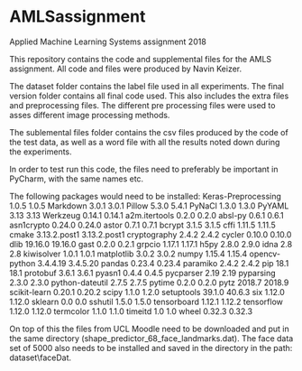 # AMLSassignment
Applied Machine Learning Systems assignment 2018

This repository contains the code and supplemental files for the AMLS assignment. All code and files were produced by Navin Keizer.

The dataset folder contains the label file used in all experiments. The final version folder contains all final code used. This also includes the extra files and preprocessing files. The different pre processing files were used to asses different image processing methods.

The sublemental files folder contains the csv files produced by the code of the test data, as well as a word file with all the results noted down during the experiments. 

In order to test run this code, the files need to preferably be important in PyCharm, with the same names etc. 

The following packages would need to be installed:
Keras-Preprocessing	1.0.5	1.0.5
Markdown	3.0.1	3.0.1
Pillow	5.3.0	5.4.1
PyNaCl	1.3.0	1.3.0
PyYAML	3.13	3.13
Werkzeug	0.14.1	0.14.1
a2m.itertools	0.2.0	0.2.0
absl-py	0.6.1	0.6.1
asn1crypto	0.24.0	0.24.0
astor	0.7.1	0.7.1
bcrypt	3.1.5	3.1.5
cffi	1.11.5	1.11.5
cmake	3.13.2.post1	3.13.2.post1
cryptography	2.4.2	2.4.2
cycler	0.10.0	0.10.0
dlib	19.16.0	19.16.0
gast	0.2.0	0.2.1
grpcio	1.17.1	1.17.1
h5py	2.8.0	2.9.0
idna	2.8	2.8
kiwisolver	1.0.1	1.0.1
matplotlib	3.0.2	3.0.2
numpy	1.15.4	1.15.4
opencv-python	3.4.4.19	3.4.5.20
pandas	0.23.4	0.23.4
paramiko	2.4.2	2.4.2
pip	18.1	18.1
protobuf	3.6.1	3.6.1
pyasn1	0.4.4	0.4.5
pycparser	2.19	2.19
pyparsing	2.3.0	2.3.0
python-dateutil	2.7.5	2.7.5
pytime	0.2.0	0.2.0
pytz	2018.7	2018.9
scikit-learn	0.20.1	0.20.2
scipy	1.1.0	1.2.0
setuptools	39.1.0	40.6.3
six	1.12.0	1.12.0
sklearn	0.0	0.0
sshutil	1.5.0	1.5.0
tensorboard	1.12.1	1.12.2
tensorflow	1.12.0	1.12.0
termcolor	1.1.0	1.1.0
timeitd	1.0	1.0
wheel	0.32.3	0.32.3

On top of this the files from UCL Moodle need to be downloaded and put in the same directory (shape_predictor_68_face_landmarks.dat). The face data set of 5000 also needs to be installed and saved in the directory in the path: dataset\faceDat.

